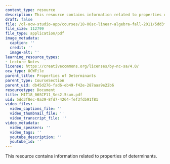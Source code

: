 ```yaml
---
content_type: resource
description: This resource contains information related to properties of determinants.
draft: false
file: /ol-ocw-studio-app/courses/18-06sc-linear-algebra-fall-2011/5dd3f8ec0a398fd74264fef3fd591f81_MIT18_06SCF11_Ses2.5sum.pdf
file_size: 112799
file_type: application/pdf
image_metadata:
  caption: ''
  credit: ''
  image-alt: ''
learning_resource_types:
- Lecture Notes
license: https://creativecommons.org/licenses/by-nc-sa/4.0/
ocw_type: OCWFile
parent_title: Properties of Determinants
parent_type: CourseSection
parent_uid: db45d276-fad6-eb49-f42e-287aaa9e22b6
resourcetype: Document
title: MIT18_06SCF11_Ses2.5sum.pdf
uid: 5dd3f8ec-0a39-8fd7-4264-fef3fd591f81
video_files:
  video_captions_file: ''
  video_thumbnail_file: ''
  video_transcript_file: ''
video_metadata:
  video_speakers: ''
  video_tags: ''
  youtube_description: ''
  youtube_id: ''
---
```

This resource contains information related to properties of determinants.